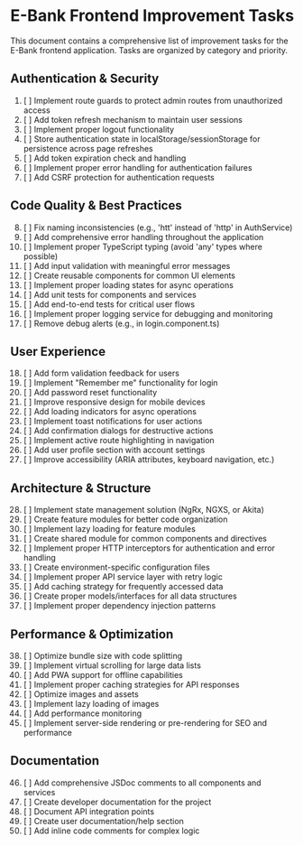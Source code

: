 # E-Bank Frontend Improvement Tasks

This document contains a comprehensive list of improvement tasks for the E-Bank frontend application. Tasks are organized by category and priority.

## Authentication & Security

1. [ ] Implement route guards to protect admin routes from unauthorized access
2. [ ] Add token refresh mechanism to maintain user sessions
3. [ ] Implement proper logout functionality
4. [ ] Store authentication state in localStorage/sessionStorage for persistence across page refreshes
5. [ ] Add token expiration check and handling
6. [ ] Implement proper error handling for authentication failures
7. [ ] Add CSRF protection for authentication requests

## Code Quality & Best Practices

8. [ ] Fix naming inconsistencies (e.g., 'htt' instead of 'http' in AuthService)
9. [ ] Add comprehensive error handling throughout the application
10. [ ] Implement proper TypeScript typing (avoid 'any' types where possible)
11. [ ] Add input validation with meaningful error messages
12. [ ] Create reusable components for common UI elements
13. [ ] Implement proper loading states for async operations
14. [ ] Add unit tests for components and services
15. [ ] Add end-to-end tests for critical user flows
16. [ ] Implement proper logging service for debugging and monitoring
17. [ ] Remove debug alerts (e.g., in login.component.ts)

## User Experience

18. [ ] Add form validation feedback for users
19. [ ] Implement "Remember me" functionality for login
20. [ ] Add password reset functionality
21. [ ] Improve responsive design for mobile devices
22. [ ] Add loading indicators for async operations
23. [ ] Implement toast notifications for user actions
24. [ ] Add confirmation dialogs for destructive actions
25. [ ] Implement active route highlighting in navigation
26. [ ] Add user profile section with account settings
27. [ ] Improve accessibility (ARIA attributes, keyboard navigation, etc.)

## Architecture & Structure

28. [ ] Implement state management solution (NgRx, NGXS, or Akita)
29. [ ] Create feature modules for better code organization
30. [ ] Implement lazy loading for feature modules
31. [ ] Create shared module for common components and directives
32. [ ] Implement proper HTTP interceptors for authentication and error handling
33. [ ] Create environment-specific configuration files
34. [ ] Implement proper API service layer with retry logic
35. [ ] Add caching strategy for frequently accessed data
36. [ ] Create proper models/interfaces for all data structures
37. [ ] Implement proper dependency injection patterns

## Performance & Optimization

38. [ ] Optimize bundle size with code splitting
39. [ ] Implement virtual scrolling for large data lists
40. [ ] Add PWA support for offline capabilities
41. [ ] Implement proper caching strategies for API responses
42. [ ] Optimize images and assets
43. [ ] Implement lazy loading of images
44. [ ] Add performance monitoring
45. [ ] Implement server-side rendering or pre-rendering for SEO and performance

## Documentation

46. [ ] Add comprehensive JSDoc comments to all components and services
47. [ ] Create developer documentation for the project
48. [ ] Document API integration points
49. [ ] Create user documentation/help section
50. [ ] Add inline code comments for complex logic
